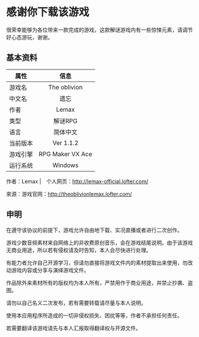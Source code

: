 # 感谢你下载该游戏
很荣幸能够为各位带来一款完成的游戏，这款解谜游戏内有一些惊悚元素，请调节好心态游玩，谢谢。

## 基本资料

| 属性        | 信息    |
| --------   | :-----:  |
| 游戏名        | The oblivion      |
| 中文名        | 遗忘      |
| 作者        | Lemax      |
| 类型    | 解谜RPG |
| 语言             | 简体中文  |
| 当前版本       | Ver 1.1.2         |
| 游戏引擎       | RPG Maker VX Ace   |
| 运行系统       | Windows    |


作者：Lemax |　个人网页：http://lemax-official.lofter.com/

來源：游戏官网：http://theoblivionlemax.lofter.com/


## 申明


在遵守该协议的前提下，游戏允许自由地下载、实况直播或者进行二次创作。

游戏少数音频素材来自网络上的非收费原创音乐，会在游戏结尾说明。由于该游戏无商业用途，所以若有侵权请及时告知，本人会尽快进行处理。

有能力者允许自己开源学习，但请勿直接将游戏文件内的素材提取出来使用，勿改动游戏内容或分享与演绎游戏文件。

作品除外来素材所有的版权均为本人所有，严禁用作于商业用途，并禁止抄袭、盗图。

请勿以自己名义二次发布，若有需要转载请尽量与本人说明。

使用本应用程序所造成的一切非侵权损失、困扰等等，作者不承担任何责任。

若需要翻译该游戏请先与本人汇报取得翻译权与开源文件。
